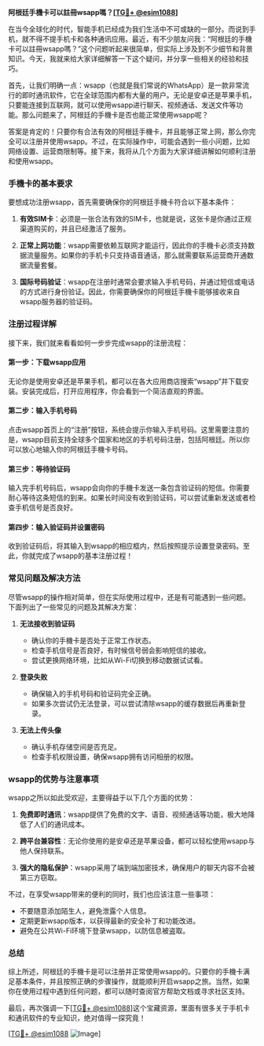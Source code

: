 **阿根廷手機卡可以註冊wsapp嗎？[[TG💪+ @esim1088](https://t.me/s/esim1088)]**

在当今全球化的时代，智能手机已经成为我们生活中不可或缺的一部分。而说到手机，就不得不提手机卡和各种通讯应用。最近，有不少朋友问我：“阿根廷的手機卡可以註冊wsapp嗎？”这个问题听起来很简单，但实际上涉及到不少细节和背景知识。今天，我就来给大家详细解答一下这个疑问，并分享一些相关的经验和技巧。

首先，让我们明确一点：wsapp（也就是我们常说的WhatsApp）是一款非常流行的即时通讯软件，它在全球范围内都有大量的用户。无论是安卓还是苹果手机，只要能连接到互联网，就可以使用wsapp进行聊天、视频通话、发送文件等功能。那么问题来了，阿根廷的手機卡是否也能正常使用wsapp呢？

答案是肯定的！只要你有合法有效的阿根廷手機卡，并且能够正常上网，那么你完全可以注册并使用wsapp。不过，在实际操作中，可能会遇到一些小问题，比如网络设置、运营商限制等。接下来，我将从几个方面为大家详细讲解如何顺利注册和使用wsapp。

### 手機卡的基本要求

要想成功注册wsapp，首先需要确保你的阿根廷手機卡符合以下基本条件：

1. **有效SIM卡**：必须是一张合法有效的SIM卡，也就是说，这张卡是你通过正规渠道购买的，并且已经激活了服务。
   
2. **正常上网功能**：wsapp需要依赖互联网才能运行，因此你的手機卡必须支持数据流量服务。如果你的手机卡只支持语音通话，那么就需要联系运营商开通数据流量套餐。

3. **国际号码验证**：wsapp在注册时通常会要求输入手机号码，并通过短信或电话的方式进行身份验证。因此，你需要确保你的阿根廷手機卡能够接收来自wsapp服务器的验证码。

### 注册过程详解

接下来，我们就来看看如何一步步完成wsapp的注册流程：

#### 第一步：下载wsapp应用

无论你是使用安卓还是苹果手机，都可以在各大应用商店搜索“wsapp”并下载安装。安装完成后，打开应用程序，你会看到一个简洁直观的界面。

#### 第二步：输入手机号码

点击wsapp首页上的“注册”按钮，系统会提示你输入手机号码。这里需要注意的是，wsapp目前支持全球多个国家和地区的手机号码注册，包括阿根廷。所以你可以放心地输入你的阿根廷手機卡号码。

#### 第三步：等待验证码

输入完手机号码后，wsapp会向你的手機卡发送一条包含验证码的短信。你需要耐心等待这条短信的到来。如果长时间没有收到验证码，可以尝试重新发送或者检查手机信号是否良好。

#### 第四步：输入验证码并设置密码

收到验证码后，将其输入到wsapp的相应框内，然后按照提示设置登录密码。至此，你就完成了wsapp的基本注册过程！

### 常见问题及解决方法

尽管wsapp的操作相对简单，但在实际使用过程中，还是有可能遇到一些问题。下面列出了一些常见的问题及其解决方案：

1. **无法接收到验证码**
   - 确认你的手機卡是否处于正常工作状态。
   - 检查手机信号是否良好，有时候信号弱会影响短信的接收。
   - 尝试更换网络环境，比如从Wi-Fi切换到移动数据试试看。

2. **登录失败**
   - 确保输入的手机号码和验证码完全正确。
   - 如果多次尝试仍无法登录，可以尝试清除wsapp的缓存数据后再重新登录。

3. **无法上传头像**
   - 确认手机存储空间是否充足。
   - 检查手机权限设置，确保wsapp拥有访问相册的权限。

### wsapp的优势与注意事项

wsapp之所以如此受欢迎，主要得益于以下几个方面的优势：

1. **免费即时通讯**：wsapp提供了免费的文字、语音、视频通话等功能，极大地降低了人们的通讯成本。
   
2. **跨平台兼容性**：无论你使用的是安卓还是苹果设备，都可以轻松使用wsapp与他人保持联系。

3. **强大的隐私保护**：wsapp采用了端到端加密技术，确保用户的聊天内容不会被第三方窃取。

不过，在享受wsapp带来的便利的同时，我们也应该注意一些事项：

- 不要随意添加陌生人，避免泄露个人信息。
- 定期更新wsapp版本，以获得最新的安全补丁和功能改进。
- 避免在公共Wi-Fi环境下登录wsapp，以防信息被盗取。

### 总结

综上所述，阿根廷的手機卡是可以注册并正常使用wsapp的。只要你的手機卡满足基本条件，并且按照正确的步骤操作，就能顺利开启wsapp之旅。当然，如果你在使用过程中遇到任何问题，都可以随时查阅官方帮助文档或寻求社区支持。

最后，再次强调一下[[TG💪+ @esim1088](https://t.me/s/esim1088)]这个宝藏资源，里面有很多关于手机卡和通讯软件的专业知识，绝对值得一探究竟！

[[TG💪+ @esim1088](https://t.me/s/esim1088) ![Image](https://i.postimg.cc/4NQfJmqS/Snipaste-2025-05-13-00-14-12.png)]